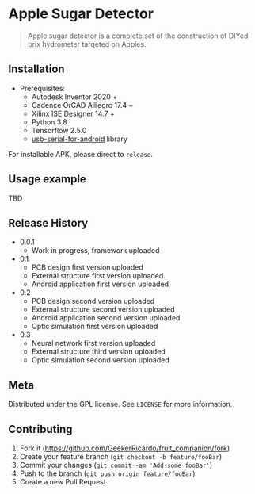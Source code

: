 # Apple Sugar Detector
> Apple sugar detector is a complete set of the construction of DIYed brix hydrometer targeted on Apples.



## Installation

* Prerequisites:
   *  Autodesk Inventor 2020 +
   *  Cadence OrCAD Alllegro 17.4 +
   *  Xilinx ISE Designer 14.7 +
   *  Python 3.8 
   *  Tensorflow 2.5.0   
   *  [usb-serial-for-android](https://github.com/mik3y/usb-serial-for-android#:~:text=usb-serial-for-android%20This%20is%20a%20driver%20library%20for%20communication,are%20required%3B%20all%20drivers%20are%20implemented%20in%20Java.) library

For installable APK, please direct to `release`.

## Usage example

TBD

## Release History

* 0.0.1
    * Work in progress, framework uploaded
* 0.1
    * PCB design first version uploaded
    * External structure first version uploaded
    * Android application first version uploaded
* 0.2
    * PCB design second version uploaded
    * External structure second version uploaded
    * Android application second version uploaded
    * Optic simulation first version uploaded
* 0.3
    * Neural network first version uploaded
    * External structure third version uploaded
    * Optic simulation second version uploaded

## Meta

Distributed under the GPL license. See ``LICENSE`` for more information.


## Contributing

1. Fork it (<https://github.com/GeekerRicardo/fruit_companion/fork>)
2. Create your feature branch (`git checkout -b feature/fooBar`)
3. Commit your changes (`git commit -am 'Add some fooBar'`)
4. Push to the branch (`git push origin feature/fooBar`)
5. Create a new Pull Request

